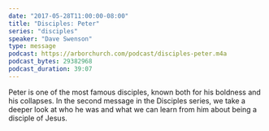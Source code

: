 ```yaml
---
date: "2017-05-28T11:00:00-08:00"
title: "Disciples: Peter"
series: "disciples"
speaker: "Dave Swenson"
type: message
podcast: https://arborchurch.com/podcast/disciples-peter.m4a
podcast_bytes: 29382968
podcast_duration: 39:07
---
```


Peter is one of the most famous disciples, known both for his boldness and his collapses. In the second message in the Disciples series, we take a deeper look at who he was and what we can learn from him about being a disciple of Jesus.

